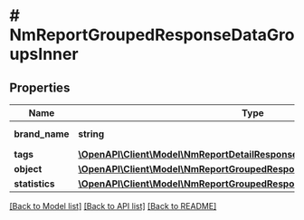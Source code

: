 # # NmReportGroupedResponseDataGroupsInner

## Properties

Name | Type | Description | Notes
------------ | ------------- | ------------- | -------------
**brand_name** | **string** | Название бренда | [optional]
**tags** | [**\OpenAPI\Client\Model\NmReportDetailResponseDataCardsInnerTagsInner[]**](NmReportDetailResponseDataCardsInnerTagsInner.md) |  | [optional]
**object** | [**\OpenAPI\Client\Model\NmReportGroupedResponseDataGroupsInnerObject**](NmReportGroupedResponseDataGroupsInnerObject.md) |  | [optional]
**statistics** | [**\OpenAPI\Client\Model\NmReportGroupedResponseDataGroupsInnerStatistics**](NmReportGroupedResponseDataGroupsInnerStatistics.md) |  | [optional]

[[Back to Model list]](../../README.md#models) [[Back to API list]](../../README.md#endpoints) [[Back to README]](../../README.md)
